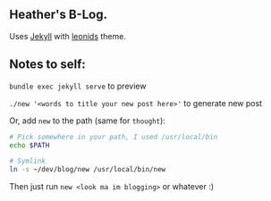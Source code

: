 ## Heather's B-Log.

Uses [Jekyll](https://jekyllrb.com) with [leonids](https://github.com/renyuanz/leonids) theme.

## Notes to self:

`bundle exec jekyll serve` to preview

`./new '<words to title your new post here>'` to generate new post

Or, add `new` to the path (same for `thought`):
```sh
# Pick somewhere in your path, I used /usr/local/bin
echo $PATH

# Symlink
ln -s ~/dev/blog/new /usr/local/bin/new
```
Then just run `new <look ma im blogging>` or whatever :)
